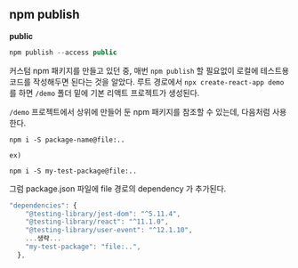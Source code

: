 ## npm publish
**public**
```js
npm publish --access public
```

커스텀 npm 패키지를 만들고 있던 중, 매번 `npm publish` 할 필요없이 로컬에 테스트용 코드를 작성해두면 된다는 것을 알았다.
루트 경로에서 `npx create-react-app demo` 를 하면 `/demo` 폴더 밑에 기본 리액트 프로젝트가 생성된다.

`/demo` 프로젝트에서 상위에 만들어 둔 npm 패키지를 참조할 수 있는데, 다음처럼 사용한다.

```
npm i -S package-name@file:..

ex)

npm i -S my-test-package@file:..
```  

그럼 package.json 파일에 file 경로의 dependency 가 추가된다.
```js
"dependencies": {
    "@testing-library/jest-dom": "^5.11.4",
    "@testing-library/react": "^11.1.0",
    "@testing-library/user-event": "^12.1.10",
    ...생략...
    "my-test-package": "file:..",
  },
```
